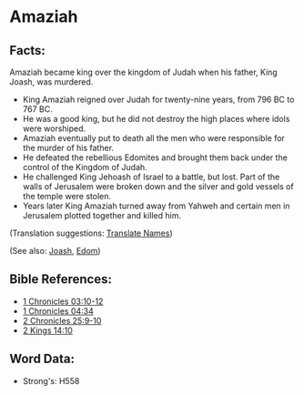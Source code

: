 # Amaziah #

## Facts: ##

Amaziah became king over the kingdom of Judah when his father, King Joash, was murdered.

* King Amaziah reigned over Judah for twenty-nine years, from 796 BC to 767 BC.
* He was a good king, but he did not destroy the high places where idols were worshiped.
* Amaziah eventually put to death all the men who were responsible for the murder of his father.
* He defeated the rebellious Edomites and brought them back under the control of the Kingdom of Judah.
* He challenged King Jehoash of Israel to a battle, but lost. Part of the walls of Jerusalem were broken down and the silver and gold vessels of the temple were stolen.
* Years later King Amaziah turned away from Yahweh and certain men in Jerusalem plotted together and killed him.

(Translation suggestions: [Translate Names](rc://en/ta/man/translate/translate-names))

(See also: [Joash](../names/joash.md), [Edom](../names/edom.md))

## Bible References: ##

* [1 Chronicles 03:10-12](rc://en/tn/help/1ch/03/10)
* [1 Chronicles 04:34](rc://en/tn/help/1ch/04/34)
* [2 Chronicles 25:9-10](rc://en/tn/help/2ch/25/09)
* [2 Kings 14:10](rc://en/tn/help/2ki/14/10)

## Word Data: ##

* Strong's: H558
